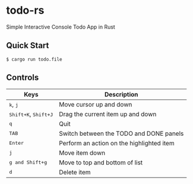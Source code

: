 # todo-rs 

Simple Interactive Console Todo App in Rust

## Quick Start

```console
$ cargo run todo.file
```

## Controls

|Keys | Description |
|---|---|
|<kbd>k</kbd>, <kbd>j</kbd>|Move cursor up and down|
|<kbd>Shift+K</kbd>, <kbd>Shift+J</kbd>|Drag the current item up and down|
|<kbd>q</kbd>|Quit|
|<kbd>TAB</kbd>|Switch between the TODO and DONE panels|
|<kbd>Enter</kbd> | Perform an action on the highlighted item|
|<kbd>j</kbd> | Move item down|
|<kbd>g and Shift+g</kbd> | Move to top and bottom of list|
|<kbd>d</kbd> | Delete item|
